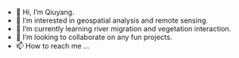 - 👋 Hi, I’m Qiuyang.
- 👀 I’m interested in geospatial analysis and remote sensing.
- 🌱 I’m currently learning river migration and vegetation interaction. 
- 💞️ I’m looking to collaborate on any fun projects.
- 📫 How to reach me ...

<!---
s2135982/s2135982 is a ✨ special ✨ repository because its `README.md` (this file) appears on your GitHub profile.
You can click the Preview link to take a look at your changes.
--->
